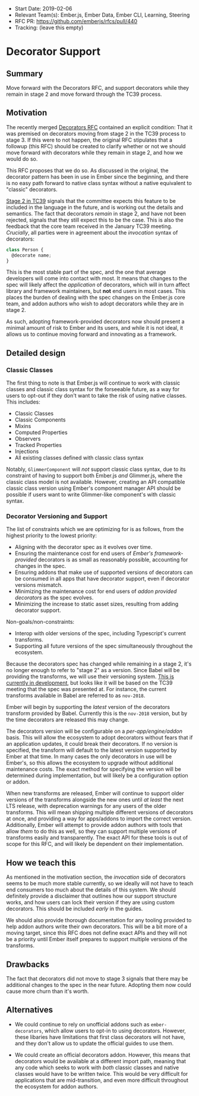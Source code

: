 - Start Date: 2019-02-06
- Relevant Team(s): Ember.js, Ember Data, Ember CLI, Learning, Steering
- RFC PR: https://github.com/emberjs/rfcs/pull/440
- Tracking: (leave this empty)

# Decorator Support

## Summary

Move forward with the Decorators RFC, and support decorators while they remain
in stage 2 and move forward through the TC39 process.

## Motivation

The recently merged [Decorators
RFC](https://github.com/emberjs/rfcs/blob/master/text/0408-decorators.md)
contained an explicit condition: That it was premised on decorators moving from
stage 2 in the TC39 process to stage 3. If this were to not happen, the original
RFC stipulates that a followup (this RFC) should be created to clarify whether
or not we should move forward with decorators while they remain in stage 2, and
how we would do so.

This RFC proposes that we do so. As discussed in the original, the decorator
pattern has been in use in Ember since the beginning, and there is no easy path
forward to native class syntax without a native equivalent to "classic"
decorators.

[Stage 2 in TC39](https://tc39.github.io/process-document/) signals that the
committee expects this feature to be included in the language in the future, and
is working out the details and semantics. The fact that decorators _remain_ in
stage 2, and have not been rejected, signals that they still expect this to be
the case. This is also the feedback that the core team received in the January
TC39 meeting. _Crucially_, all parties were in agreement about the _invocation_
syntax of decorators:

```js
class Person {
  @decorate name;
}
```

This is the most stable part of the spec, and the one that average developers
will come into contact with most. It means that changes to the spec will likely
affect the _application_ of decorators, which will in turn affect library and
framework maintainers, but **not** end users in most cases. This places the
burden of dealing with the spec changes on the Ember.js core team, and addon
authors who wish to adopt decorators while they are in stage 2.

As such, adopting framework-provided decorators now should present a minimal amount of risk to
Ember and its users, and while it is not ideal, it allows us to continue moving
forward and innovating as a framework.

## Detailed design

### Classic Classes

The first thing to note is that Ember.js will continue to work with classic
classes and classic class syntax for the forseeable future, as a way for users
to opt-out if they don't want to take the risk of using native classes. This
includes:

- Classic Classes
- Classic Components
- Mixins
- Computed Properties
- Observers
- Tracked Properties
- Injections
- All existing classes defined with classic class syntax

Notably, `GlimmerComponent` will _not_ support classic class syntax, due to its
constraint of having to support both Ember.js _and_ Glimmer.js, where the
classic class model is not available. However, creating an API compatible
classic class version using Ember's component manager API should be possible if
users want to write Glimmer-like component's with classic syntax.

### Decorator Versioning and Support

The list of constraints which we are optimizing for is as follows, from the
highest priority to the lowest priority:

- Aligning with the decorator spec as it evolves over time.
- Ensuring the maintenance cost for end users of _Ember's framework-provided_
  decorators is as small as reasonably possible, accounting for changes in the
  spec.
- Ensuring addons that make use of supported versions of decorators can be
  consumed in all apps that have decorator support, even if decorator versions
  mismatch.
- Minimizing the maintenance cost for end users of _addon provided decorators_
  as the spec evolves.
- Minimizing the increase to static asset sizes, resulting from adding decorator
  support.

Non-goals/non-constraints:

- Interop with older versions of the spec, including Typescript's current
  transforms.
- Supporting all future versions of the spec simultaneously throughout the
  ecosystem.

Because the decorators spec has changed while remaining in a stage 2, it's no
longer enough to refer to "stage 2" as a version. Since Babel will be providing
the transforms, we will use their versioning system. [This is currently in
development](https://github.com/babel/babel/pull/9360), but looks like it will
be based on the TC39 meeting that the spec was presented at. For instance, the
current transforms available in Babel are referred to as `nov-2018`.

Ember will begin by supporting the _latest_ version of the decorators transform
provided by Babel. Currently this is the `nov-2018` version, but by the time
decorators are released this may change.

The decorators version will be configurable on a _per-app/engine/addon_ basis.
This will allow the ecosystem to adopt decorators without fears that if an
application updates, it could break their decorators. If no version is
specified, the transform will default to the latest version supported by Ember
at that time. In many cases the only decorators in use will be Ember's, so this
allows the ecosystem to upgrade without additional maintenance costs. The exact
method for specifying the version will be determined during implementation, but
will likely be a configuration option or addon.

When new transforms are released, Ember will continue to support older versions
of the transforms alongside the new ones until _at least_ the next LTS release,
with deprecation warnings for any users of the older transforms. This will mean
shipping multiple different versions of decorators at once, and providing a way
for apps/addons to import the correct version. Additionally, Ember will attempt
to provide addon authors with tools that allow _them_ to do this as well, so
they can support multiple versions of transforms easily and transparently. The
exact API for these tools is out of scope for this RFC, and will likely be
dependent on their implementation.

## How we teach this

As mentioned in the motivation section, the _invocation_ side of decorators
seems to be much more stable currently, so we ideally will not have to teach end
consumers too much about the details of this system. We should definitely
provide a disclaimer that outlines how our support structure works, and how
users can lock their version if they are using custom decorators. This should be
included _early_ in the guides.

We should also provide thorough documentation for any tooling provided to help
addon authors write their own decorators. This will be a bit more of a moving
target, since this RFC does not define exact APIs and they will not be a
priority until Ember itself prepares to support multiple versions of the
transforms.

## Drawbacks

The fact that decorators did not move to stage 3 signals that there may be
additional changes to the spec in the near future. Adopting them now could cause
more churn than it's worth.

## Alternatives

- We could continue to rely on unofficial addons such as `ember-decorators`,
  which allow users to opt-in to using decorators. However, these libaries have
  limitations that first class decorators will not have, and they don't allow us
  to update the official guides to use them.

- We could create an official decorators addon. However, this means that
  decorators would be available at a different import path, meaning that any
  code which seeks to work with _both_ classic classes and native classes would
  have to be written twice. This would be very difficult for applications that
  are mid-transition, and even more difficult throughout the ecosystem for addon
  authors.
